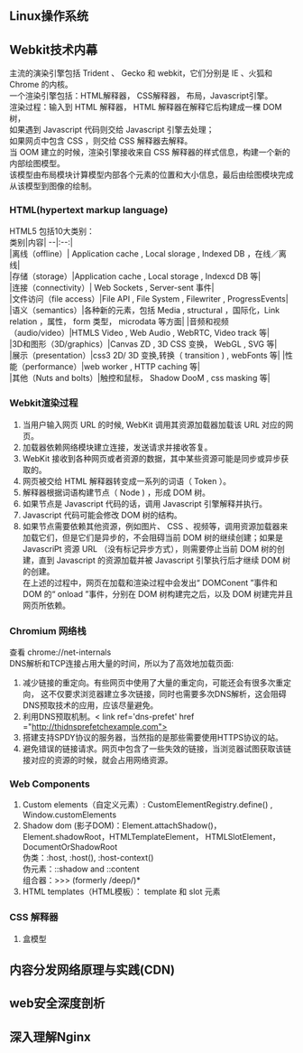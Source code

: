 ## Linux操作系统    
## Webkit技术内幕   
主流的演染引擎包括 Trident 、 Gecko 和 webkit，它们分别是 IE 、火狐和 Chrome 的内核。   
一个渲染引擎包括：HTML解释器， CSS解释器， 布局，Javascript引擎。   
渲染过程：输入到 HTML 解释器， HTML 解释器在解释它后构建成一棵 DOM 树，     
如果遇到 Javascript 代码则交给 Javascript 引擎去处理；  
如果网贞中包含 CSS ，则交给 CSS 解释器去解释。  
当 OOM 建立的时候，渲染引擎接收来自 CSS 解释器的样式信息，构建一个新的内部绘图模型。    
该模型由布局模块计算模型内部各个元素的位置和大小信息，最后由绘图模块完成从该模型到图像的绘制。      
### HTML(hypertext markup language) 
HTML5 包括10大类别：  
类别|内容|
--|:--:|  
|离线（offline）| Application cache , Local slorage , Indexed DB ，在线／离线|  
|存储（storage）|Application cache , Local storage , Indexcd DB 等|     
|连接（connectivity）|  Web Sockets , Server-sent 事件|     
|文件访问（file access）|File API , File System , Filewriter , ProgressEvents|      
|语义（semantics）|各种新的元素，包括 Media , structural ，国际化，Link relation ，属性， form 类型， microdata 等方面|
|音频和视频（audio/video）|HTMLS Video , Web Audio , WebRTC, Video track 等|        
|3D和图形（3D/graphics）|Canvas ZD , 3D CSS 变换， WebGL , SVG 等|      
|展示（presentation）|css3 2D/ 3D 变换,转换（ transition ) , webFonts 等|
|性能（performance）|web worker , HTTP caching 等|  
|其他（Nuts and bolts）|触控和鼠标， Shadow DooM , css masking 等|    


### Webkit渲染过程
1. 当用户输入网页 URL 的时候, WebKit 调用其资源加载器加载该 URL 对应的网页。 
2. 加载器依赖网络模块建立连接，发送请求并接收答复。 
3. WebKit 接收到各种网页或者资源的数据，其中某些资源可能是同步或异步获取的。    
4. 网页被交给 HTML 解释器转变成一系列的词语（ Token ）。    
5. 解释器根据词语构建节点（ Node ) ，形成 DOM 树。  
6. 如果节点是 Javascript 代码的话，调用 Javascript 引擎解释并执行。     
7. Javascript 代码可能会修改 DOM 树的结构。     
8. 如果节点需要依赖其他资源，例如图片、 CSS 、视频等，调用资源加载器来加载它们，但是它们是异步的，不会阻碍当前 DOM 树的继续创建；如果是 JavascriPt 资源 URL （没有标记异步方式），则需要停止当前 DOM 树的创建，直到 Javascript 的资源加载并被 Javascript 引擎执行后才继续 DOM 树的创建。    
在上述的过程中，网页在加载和渲染过程中会发出“ DOMConent ”事件和 DOM 的“ onload ”事件，分别在 DOM 树构建完之后，以及 DOM 树建完并且网页所依赖。
### Chromium 网络栈
查看 chrome://net-internals     
DNS解析和TCP连接占用大量的时间，所以为了高效地加载页面:
1. 减少链接的重定向。有些网页中使用了大量的重定向，可能还会有很多次重定向， 
这不仅要求浏览器建立多次链接，同时也需要多次DNS解析，这会阻碍DNS预取技术的应用，应该尽量避免。  
2. 利用DNS预取机制。< link ref='dns-prefet'  href ="http://thidnsprefetchexample.com">  
3. 搭建支持SPDY协议的服务器，当然指的是那些需要使用HTTPS协议的站。  
4. 避免错误的链接请求。网页中包含了一些失效的链接，当浏览器试图获取该链接对应的资源的时候，就会占用网络资源。 
### Web Components  
1. Custom elements（自定义元素）:   CustomElementRegistry.define() , Window.customElements  
2. Shadow dom (影子DOM)：Element.attachShadow()，Element.shadowRoot，HTMLTemplateElement， HTMLSlotElement，
DocumentOrShadowRoot        
伪类：:host, :host(), :host-context()    
伪元素：::shadow and ::content  
组合器：>>> (formerly /deep/)*  
3. HTML templates（HTML模板）： template 和 slot 元素

### CSS 解释器  
1. 盒模型       

## 内容分发网络原理与实践(CDN)   
## web安全深度剖析  
## 深入理解Nginx    
 
